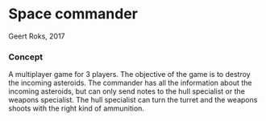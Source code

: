 # Space commander

Geert Roks, 2017

### Concept
A multiplayer game for 3 players. The objective of the game is to destroy the incoming asteroids. The commander has all the information about the incoming asteroids, but can only send notes to the hull specialist or the weapons specialist. The hull specialist can turn the turret and the weapons shoots with the right kind of ammunition.

